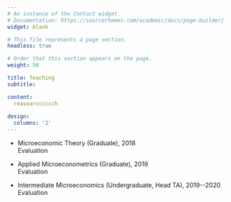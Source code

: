 ```yaml
---
# An instance of the Contact widget.
# Documentation: https://sourcethemes.com/academic/docs/page-builder/
widget: blank

# This file represents a page section.
headless: true

# Order that this section appears on the page.
weight: 50

title: Teaching
subtitle:

content:
  reasearcccccch
  
design:
  columns: '2'
---
```


* Microeconomic Theory (Graduate), 2018 \
Evaluation 
     

* Applied Microeconometrics (Graduate), 2019 \
Evaluation 
     

* Intermediate Microeconomics (Undergraduate, Head TA), 2019--2020 \
Evaluation 
     

